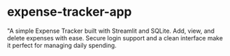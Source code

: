 # expense-tracker-app
"A simple Expense Tracker built with Streamlit and SQLite. Add, view, and delete expenses with ease. Secure login support and a clean interface make it perfect for managing daily spending.
